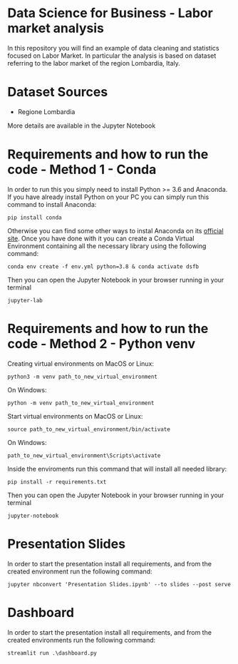 # Data Science for Business - Labor market analysis

In this repository you will find an example of data cleaning and statistics focused on Labor Market. 
In particular the analysis is based on dataset referring to the labor market of the region Lombardia, Italy.

# Dataset Sources
- Regione Lombardia

More details are available in the Jupyter Notebook

# Requirements and how to run the code - Method 1 - Conda
In order to run this you simply need to install Python >= 3.6 and Anaconda. If you have already install Python on your PC you can simply run this command to install Anaconda:
    
    pip install conda

Otherwise you can find some other ways to instal Anaconda on its [official site](https://anaconda.com/). 
Once you have done with it you can create a Conda Virtual Environment containing all the necessary library using the following command:

    conda env create -f env.yml python=3.8 & conda activate dsfb

Then you can open the Jupyter Notebook in your browser running in your terminal

    jupyter-lab

# Requirements and how to run the code - Method 2 - Python venv
Creating virtual environments on MacOS or Linux:

	python3 -m venv path_to_new_virtual_environment

On Windows: 

	python -m venv path_to_new_virtual_environment

Start virtual environments on MacOS or Linux:

    source path_to_new_virtual_environment/bin/activate

On Windows:

    path_to_new_virtual_environment\Scripts\activate

Inside the enviroments run this command that will install all needed library:

    pip install -r requirements.txt

Then you can open the Jupyter Notebook in your browser running in your terminal

    jupyter-notebook

# Presentation Slides
In order to start the presentation install all requirements, and from the created environment run the following command:

    jupyter nbconvert 'Presentation Slides.ipynb' --to slides --post serve

# Dashboard
In order to start the presentation install all requirements, and from the created environments run the following command:

    streamlit run .\dashboard.py

